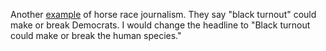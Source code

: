 Another <a href="http://nymag.com/intelligencer/2019/11/how-can-democrats-get-the-black-turnout-they-need-in-2020.html">example</a> of horse race journalism. They say "black turnout" could make or break Democrats. I would change the headline to "Black turnout could make or break the human species." 
